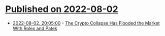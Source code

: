 # [Published on 2022-08-02](index.md)

* [2022-08-02, 20:05:00](https://slashdot.org/story/22/08/02/1828217/the-crypto-collapse-has-flooded-the-market-with-rolex-and-patek?utm_source=rss1.0mainlinkanon&utm_medium=feed) - [The Crypto Collapse Has Flooded the Market With Rolex and Patek](https://slashdot.org/story/22/08/02/1828217/the-crypto-collapse-has-flooded-the-market-with-rolex-and-patek?utm_source=rss1.0mainlinkanon&utm_medium=feed)
